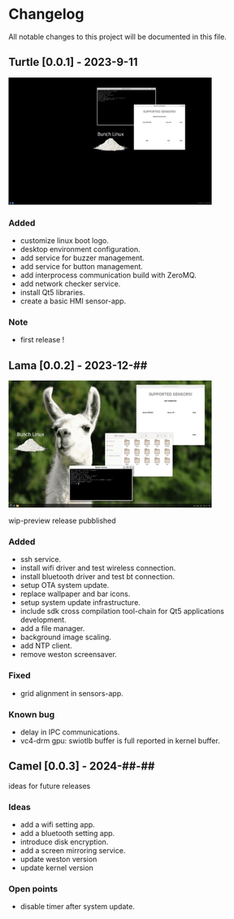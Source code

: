 # Changelog
All notable changes to this project will be documented in this file.

## Turtle [0.0.1] -  2023-9-11
<img src="miscellaneous/wayland-screenshot-turtle-v0.1.png" width="400" height="250">

### Added
- customize linux boot logo.
- desktop environment configuration.
- add service for buzzer management.
- add service for button management.
- add interprocess communication build with ZeroMQ.
- add network checker service.
- install Qt5 libraries.
- create a basic HMI sensor-app.

### Note
- first release !

## Lama [0.0.2] -  2023-12-##
<img src="miscellaneous/lama-desk.png" width="400" height="250">

wip-preview release pubblished
### Added
- ssh service.
- install wifi driver and test wireless connection.
- install bluetooth driver and test bt connection.
- setup OTA system update.
- replace wallpaper and bar icons.
- setup system update infrastructure.
- include sdk cross compilation tool-chain for Qt5 applications development.
- add a file manager.
- background image scaling.
- add NTP client.
- remove weston screensaver.

### Fixed
- grid alignment in sensors-app.

### Known bug
- delay in IPC communications.
- vc4-drm gpu: swiotlb buffer is full reported in kernel buffer.

## Camel [0.0.3] -  2024-##-## 
ideas for future releases
### Ideas
- add a wifi setting app.
- add a bluetooth setting app.
- introduce disk encryption.
- add a screen mirroring service.
- update weston version
- update kernel version
   
### Open points
- disable timer after system update.
